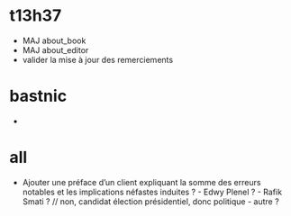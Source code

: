 # t13h37
- MAJ about_book
- MAJ about_editor
- valider la mise à jour des remerciements

# bastnic
- 

# all
- Ajouter une préface d’un client expliquant la somme des erreurs notables et les implications néfastes induites ?
		- Edwy Plenel ?
		- Rafik Smati ? // non, candidat élection présidentiel, donc politique
		- autre ?
